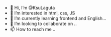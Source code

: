 - 👋 Hi, I’m @KsuLaguta
- 👀 I’m interested in html, css, JS
- 🌱 I’m currently learning frontend and English...
- 💞️ I’m looking to collaborate on ..
- 📫 How to reach me ..

<!---
KsuLaguta/KsuLaguta is a ✨ special ✨ repository because its `README.md` (this file) appears on your GitHub profile.
You can click the Preview link to take a look at your changes.
--->
